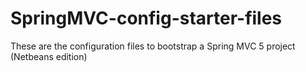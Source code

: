 # SpringMVC-config-starter-files
These are the configuration files to bootstrap a Spring MVC 5 project (Netbeans edition)
